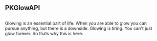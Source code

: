 
## PKGlowAPI
##

Glowing is an essential part of life. When you are able to glow you can pursue anything, but there is a downside.
Glowing is tiring. You can't just glow forever. So thats why this is here.
